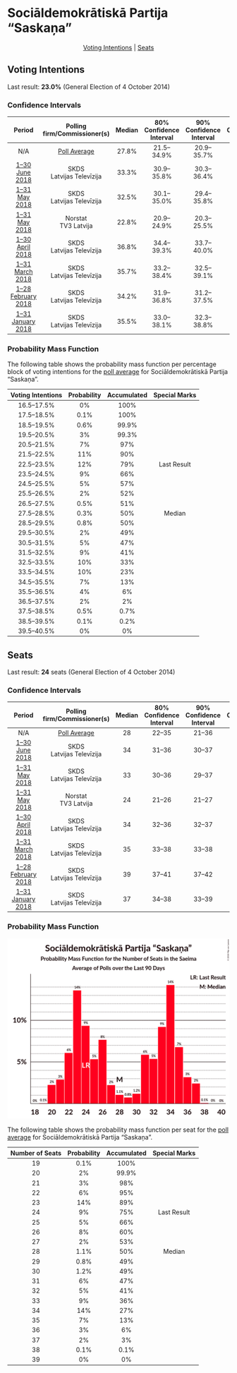 # Sociāldemokrātiskā Partija “Saskaņa”

<p align="center"><a href="#voting-intentions">Voting Intentions</a> | <a href="#seats">Seats</a></p>

## Voting Intentions

Last result: **23.0%** (General Election of 4 October 2014)

### Confidence Intervals

| Period     | Polling firm/Commissioner(s) | Median | 80% Confidence Interval | 90% Confidence Interval | 95% Confidence Interval | 99% Confidence Interval |
|:----------:|:----------------:|:-----------:|:-----------------------:|:-----------------------:|:-----------------------:|:-----------------------:|
| N/A | [Poll Average](average.html) | 27.8% | 21.5–34.9% | 20.9–35.7% | 20.3–36.4% | 19.3–37.8% |
| [1–30 June 2018](2018-06-30-SKDS.html) | SKDS <br> Latvijas Televīzija | 33.3% | 30.9–35.8% | 30.3–36.4% | 29.7–37.1% | 28.6–38.3% |
| [1–31 May 2018](2018-05-31-SKDS.html) | SKDS <br> Latvijas Televīzija | 32.5% | 30.1–35.0% | 29.4–35.8% | 28.8–36.4% | 27.7–37.6% |
| [1–31 May 2018](2018-05-31-Norstat.html) | Norstat <br> TV3 Latvija | 22.8% | 20.9–24.9% | 20.3–25.5% | 19.9–26.0% | 19.0–27.1% |
| [1–30 April 2018](2018-04-30-SKDS.html) | SKDS <br> Latvijas Televīzija | 36.8% | 34.4–39.3% | 33.7–40.0% | 33.1–40.6% | 32.0–41.8% |
| [1–31 March 2018](2018-03-31-SKDS.html) | SKDS <br> Latvijas Televīzija | 35.7% | 33.2–38.4% | 32.5–39.1% | 31.9–39.8% | 30.7–41.0% |
| [1–28 February 2018](2018-02-28-SKDS.html) | SKDS <br> Latvijas Televīzija | 34.2% | 31.9–36.8% | 31.2–37.5% | 30.6–38.1% | 29.5–39.3% |
| [1–31 January 2018](2018-01-31-SKDS.html) | SKDS <br> Latvijas Televīzija | 35.5% | 33.0–38.1% | 32.3–38.8% | 31.7–39.5% | 30.5–40.7% |

### Probability Mass Function

The following table shows the probability mass function per percentage block of voting intentions for the [poll average](average.html) for Sociāldemokrātiskā Partija “Saskaņa”.

| Voting Intentions | Probability | Accumulated | Special Marks |
|:-----------------:|:-----------:|:-----------:|:-------------:|
| 16.5–17.5% | 0% | 100% |  |
| 17.5–18.5% | 0.1% | 100% |  |
| 18.5–19.5% | 0.6% | 99.9% |  |
| 19.5–20.5% | 3% | 99.3% |  |
| 20.5–21.5% | 7% | 97% |  |
| 21.5–22.5% | 11% | 90% |  |
| 22.5–23.5% | 12% | 79% | Last Result |
| 23.5–24.5% | 9% | 66% |  |
| 24.5–25.5% | 5% | 57% |  |
| 25.5–26.5% | 2% | 52% |  |
| 26.5–27.5% | 0.5% | 51% |  |
| 27.5–28.5% | 0.3% | 50% | Median |
| 28.5–29.5% | 0.8% | 50% |  |
| 29.5–30.5% | 2% | 49% |  |
| 30.5–31.5% | 5% | 47% |  |
| 31.5–32.5% | 9% | 41% |  |
| 32.5–33.5% | 10% | 33% |  |
| 33.5–34.5% | 10% | 23% |  |
| 34.5–35.5% | 7% | 13% |  |
| 35.5–36.5% | 4% | 6% |  |
| 36.5–37.5% | 2% | 2% |  |
| 37.5–38.5% | 0.5% | 0.7% |  |
| 38.5–39.5% | 0.1% | 0.2% |  |
| 39.5–40.5% | 0% | 0% |  |


## Seats

Last result: **24** seats (General Election of 4 October 2014)

### Confidence Intervals

| Period     | Polling firm/Commissioner(s) | Median | 80% Confidence Interval | 90% Confidence Interval | 95% Confidence Interval | 99% Confidence Interval |
|:----------:|:----------------:|:------:|:-----------------------:|:-----------------------:|:-----------------------:|:-----------------------:|
| N/A | [Poll Average](average.html) | 28 | 22–35 | 21–36 | 21–37 | 20–37 |
| [1–30 June 2018](2018-06-30-SKDS.html) | SKDS <br> Latvijas Televīzija | 34 | 31–36 | 30–37 | 29–37 | 28–37 |
| [1–31 May 2018](2018-05-31-SKDS.html) | SKDS <br> Latvijas Televīzija | 33 | 30–36 | 29–37 | 28–37 | 27–37 |
| [1–31 May 2018](2018-05-31-Norstat.html) | Norstat <br> TV3 Latvija | 24 | 21–26 | 21–27 | 20–27 | 20–28 |
| [1–30 April 2018](2018-04-30-SKDS.html) | SKDS <br> Latvijas Televīzija | 34 | 32–36 | 32–37 | 31–37 | 30–38 |
| [1–31 March 2018](2018-03-31-SKDS.html) | SKDS <br> Latvijas Televīzija | 35 | 33–38 | 33–38 | 32–40 | 29–40 |
| [1–28 February 2018](2018-02-28-SKDS.html) | SKDS <br> Latvijas Televīzija | 39 | 37–41 | 37–42 | 36–44 | 34–45 |
| [1–31 January 2018](2018-01-31-SKDS.html) | SKDS <br> Latvijas Televīzija | 37 | 34–38 | 33–39 | 33–39 | 31–41 |

### Probability Mass Function

![Graph with seats probability mass function not yet produced](average-seats-pmf-sociāldemokrātiskāpartija“saskaņa”.png "Seats Probability Mass Function")

The following table shows the probability mass function per seat for the [poll average](average.html) for Sociāldemokrātiskā Partija “Saskaņa”.

| Number of Seats | Probability | Accumulated | Special Marks |
|:---------------:|:-----------:|:-----------:|:-------------:|
| 19 | 0.1% | 100% |  |
| 20 | 2% | 99.9% |  |
| 21 | 3% | 98% |  |
| 22 | 6% | 95% |  |
| 23 | 14% | 89% |  |
| 24 | 9% | 75% | Last Result |
| 25 | 5% | 66% |  |
| 26 | 8% | 60% |  |
| 27 | 2% | 53% |  |
| 28 | 1.1% | 50% | Median |
| 29 | 0.8% | 49% |  |
| 30 | 1.2% | 49% |  |
| 31 | 6% | 47% |  |
| 32 | 5% | 41% |  |
| 33 | 9% | 36% |  |
| 34 | 14% | 27% |  |
| 35 | 7% | 13% |  |
| 36 | 3% | 6% |  |
| 37 | 2% | 3% |  |
| 38 | 0.1% | 0.1% |  |
| 39 | 0% | 0% |  |


